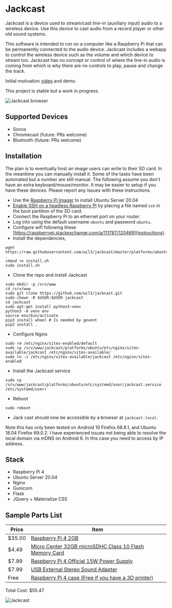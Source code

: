 # Jackcast
Jackcast is a device used to stream/cast line-in (auxiliary input) audio to a
wireless device. Use this device to cast audio from a record player or other
old sound systems. 

This software is intended to run on a computer like a Raspberry Pi that can be
permanently connected to the audio device. Jackcast includes a webapp to control the
wireless device such as the volume and which device to stream too. Jackcast has
no concept or control of where the line-in audio is coming from which is why
there are no controls to play, pause and change the track.

Initial motivation [video](https://youtu.be/4KiZJvDQa0I) and demo.

This project is stable but a work in progress.

![Jackcast browser](https://github.com/wil3/jackcast/blob/master/.github/images/app-desktop.png)

## Supported Devices
* Sonos
* Chromecast (future: PRs welcome)
* Bluetooth (future: PRs welcome)

## Installation
The plan is to eventually host an image users can write to their SD card. In
the meantime you can manually install it. Some of the tasks have been automated
but a number are still manual. The following assume you don't have
an extra keyboard/mouse/monitor. It may be easier to setup if you have these
devices. Please report any issues with these instructions.

* Use the [Raspberry Pi
  Imager](https://www.raspberrypi.org/documentation/installation/installing-images/)
to install Ubuntu Server 20.04
* [Enable SSH on a headless Raspberry PI](https://www.raspberrypi.org/documentation/remote-access/ssh/)
 by placing a file named `ssh` in the boot partition of the SD card.
* Connect the Raspberry Pi to an ethernet port on your router.
* Log into using the default username `ubuntu` and password `ubuntu`.
* Configure wifi following these
  [https://raspberrypi.stackexchange.com/a/111787/120469](instructions).
* Install the dependencies,
```
wget https://raw.githubusercontent.com/wil3/jackcast/master/platforms/ubuntu/install.sh .
chmod +x install.sh
sudo install.sh
```
* Clone the repo and install Jackcast
```
sudo mkdir -p /srv/www
cd /srv/www
sudo git clone https://github.com/wil3/jackcast.git
sudo chown -R $USER:$USER jackcast
cd jackcast
sudo apt-get install python3-venv
python3 -m venv env
source env/bin/activate
pip3 install wheel # Is needed by gevent
pip3 install .
```
* Configure Nginx
```
sudo rm /etc/nginx/sites-enabled/default
sudo cp /srv/www/jackcast/platforms/ubuntu/etc/nginx/sites-available/jackcast /etc/nginx/sites-available/
sudo ln -s /etc/nginx/sites-available/jackcast /etc/nginx/sites-enabled
```
* Install the Jackcast service 
```
sudo cp /srv/www/jackcast/platforms/ubuntu/etc/systemd/user/jackcast.service /etc/systemd/user/
```
* Reboot
```
sudo reboot
```
* Jack cast should now be accessible by a browser at `jackcast.local`. 

Note this has only been tested on Android 10 Firefox 68.8.1, and Ubuntu 18.04
Firefox 69.0.2. I have experienced issues not being able to resolve the local
domain via mDNS on Android 6. In this case you need to access by IP address.

## Stack
* Raspberry Pi 4
* Ubuntu Server 20.04
* Nginx
* Gunicorn
* Flask
* JQuery + Materialize CSS

## Sample Parts List 

| Price | Item |
| ------| -----|
| $35.00 | [Raspberry Pi 4 2GB](https://www.microcenter.com/product/621439/raspberry-pi-4-model-b---2gb-ddr4)|
| $4.49  | [Micro Center 32GB microSDHC Class 10 Flash Memory Card](https://www.microcenter.com/product/485584/micro-center-32gb-microsdhc-class-10-flash-memory-card) | 
| $7.99  | [Raspberry Pi 4 Official 15W Power Supply](https://www.microcenter.com/product/608170/raspberry-pi-4-official-15w-power-supply-us---black) | 
| $7.99  | [USB External Stereo Sound Adapter](https://www.amazon.com/gp/product/B00OJ5AV8I/ref=ppx_yo_dt_b_asin_title_o08_s00?ie=UTF8&psc=1) | 
| Free   | [Raspberry Pi 4 case (Free if you have a 3D printer)](https://www.thingiverse.com/thing:3723561) |

Total Cost: $55.47

![Jackcast](https://github.com/wil3/jackcast/blob/master/.github/images/pi-jackcast.jpg)
